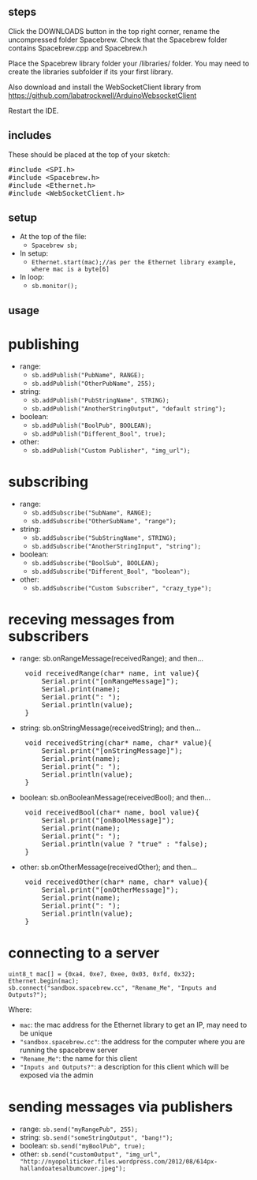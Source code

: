 steps
-------------

Click the DOWNLOADS button in the top right corner, rename the uncompressed folder Spacebrew. Check that the Spacebrew folder contains Spacebrew.cpp and Spacebrew.h

Place the Spacebrew library folder your <arduinosketchfolder>/libraries/ folder. You may need to create the libraries subfolder if its your first library. 

Also download and install the WebSocketClient library from https://github.com/labatrockwell/ArduinoWebsocketClient

Restart the IDE.

includes
--------------

These should be placed at the top of your sketch:

<pre>
#include &lt;SPI.h>
#include &lt;Spacebrew.h>
#include &lt;Ethernet.h>
#include &lt;WebSocketClient.h>
</pre>

setup
--------------
* At the top of the file:
    * ```Spacebrew sb;```
* In setup:
    * ```Ethernet.start(mac);//as per the Ethernet library example, where mac is a byte[6]```
* In loop:
    * ```sb.monitor();```

usage
--------------
publishing
==============

* range:
    * `sb.addPublish("PubName", RANGE);`
    * `sb.addPublish("OtherPubName", 255);`
* string:
    * `sb.addPublish("PubStringName", STRING);`
    * `sb.addPublish("AnotherStringOutput", "default string");`
* boolean:
    * `sb.addPublish("BoolPub", BOOLEAN);`
    * `sb.addPublish("Different_Bool", true);`
* other:
    * `sb.addPublish("Custom Publisher", "img_url");`

subscribing
=============
* range:
    * `sb.addSubscribe("SubName", RANGE);`
    * `sb.addSubscribe("OtherSubName", "range");`
* string:
    * `sb.addSubscribe("SubStringName", STRING);`
    * `sb.addSubscribe("AnotherStringInput", "string");`
* boolean:
    * `sb.addSubscribe("BoolSub", BOOLEAN);`
    * `sb.addSubscribe("Different_Bool", "boolean");`
* other:
    * `sb.addSubscribe("Custom Subscriber", "crazy_type");`

receving messages from subscribers
=========================
* range:
    sb.onRangeMessage(receivedRange);
    and then...
<pre>
    void receivedRange(char* name, int value){
        Serial.print("[onRangeMessage]");
        Serial.print(name);
        Serial.print(": ");
        Serial.println(value);
    }
</pre>
* string:
    sb.onStringMessage(receivedString);
    and then...
<pre>
    void receivedString(char* name, char* value){
        Serial.print("[onStringMessage]");
        Serial.print(name);
        Serial.print(": ");
        Serial.println(value);
    }
</pre>
* boolean:
    sb.onBooleanMessage(receivedBool);
    and then...
<pre>
    void receivedBool(char* name, bool value){
        Serial.print("[onBoolMessage]");
        Serial.print(name);
        Serial.print(": ");
        Serial.println(value ? "true" : "false);
    }
</pre>
* other:
    sb.onOtherMessage(receivedOther);
    and then...
<pre>
    void receivedOther(char* name, char* value){
        Serial.print("[onOtherMessage]");
        Serial.print(name);
        Serial.print(": ");
        Serial.println(value);
    }
</pre>

connecting to a server
=================
```
uint8_t mac[] = {0xa4, 0xe7, 0xee, 0x03, 0xfd, 0x32};
Ethernet.begin(mac);
sb.connect("sandbox.spacebrew.cc", "Rename_Me", "Inputs and Outputs?");
```

Where:
* `mac`: the mac address for the Ethernet library to get an IP, may need to be unique
* `"sandbox.spacebrew.cc"`: the address for the computer where you are running the spacebrew server
* `"Rename_Me"`: the name for this client
* `"Inputs and Outputs?"`: a description for this client which will be exposed via the admin


sending messages via publishers
================
* range:
    ```sb.send("myRangePub", 255);```
* string:
    ```sb.send("someStringOutput", "bang!");```
* boolean:
    ```sb.send("myBoolPub", true);```
* other:
    ```sb.send("customOutput", "img_url", "http://nyopoliticker.files.wordpress.com/2012/08/614px-hallandoatesalbumcover.jpeg");```
